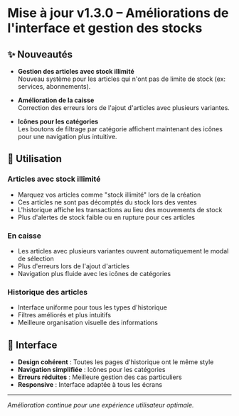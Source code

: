# Mise à jour v1.3.0 – Améliorations de l'interface et gestion des stocks

## ✨ Nouveautés

- **Gestion des articles avec stock illimité**  
  Nouveau système pour les articles qui n'ont pas de limite de stock (ex: services, abonnements).

- **Amélioration de la caisse**  
  Correction des erreurs lors de l'ajout d'articles avec plusieurs variantes.

- **Icônes pour les catégories**  
  Les boutons de filtrage par catégorie affichent maintenant des icônes pour une navigation plus intuitive.

## 📝 Utilisation

### Articles avec stock illimité

- Marquez vos articles comme "stock illimité" lors de la création
- Ces articles ne sont pas décomptés du stock lors des ventes
- L'historique affiche les transactions au lieu des mouvements de stock
- Plus d'alertes de stock faible ou en rupture pour ces articles

### En caisse

- Les articles avec plusieurs variantes ouvrent automatiquement le modal de sélection
- Plus d'erreurs lors de l'ajout d'articles
- Navigation plus fluide avec les icônes de catégories

### Historique des articles

- Interface uniforme pour tous les types d'historique
- Filtres améliorés et plus intuitifs
- Meilleure organisation visuelle des informations

## 🎨 Interface

- **Design cohérent** : Toutes les pages d'historique ont le même style
- **Navigation simplifiée** : Icônes pour les catégories
- **Erreurs réduites** : Meilleure gestion des cas particuliers
- **Responsive** : Interface adaptée à tous les écrans

---

*Amélioration continue pour une expérience utilisateur optimale.* 

